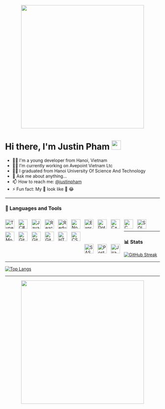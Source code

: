 <div id="header" align="center">
  <img src="https://media1.giphy.com/media/v1.Y2lkPTc5MGI3NjExYWZqMWRwcW0yM2V6M2M3OWs5dW5oMHFwcDYzOHY4eTF2OXZ6dTFuYSZlcD12MV9pbnRlcm5hbF9naWZfYnlfaWQmY3Q9cw/gjrYDwbjnK8x36xZIO/giphy.gif" width="400"/>
</div>

<h1>
  Hi there, I'm Justin Pham 
  <img src="https://media.giphy.com/media/hvRJCLFzcasrR4ia7z/giphy.gif" width="30px"/>
</h1>

- 🙋‍♂️ I'm a young developer from Hanoi, Vietnam
- 👨‍💻 I’m currently working on Avepoint Vietnam Ltc
- 🧑‍🎓 I graduated from Hanoi University Of Science And Technology
- 💬 Ask me about anything...
- 📫 How to reach me: <a href = "mailto:phamduythang00@gmail.com">@justinpham</a>
- ⚡ Fun fact: My 👀 look like 🐼 😂

<hr/>

### 🧰 Languages and Tools

<img align="left" alt="TypeScript" width="30px" style="padding-right:10px; margin-top:10px;" src="https://cdn.jsdelivr.net/gh/devicons/devicon/icons/typescript/typescript-plain.svg" />
<img align="left" alt="C#" width="30px" style="padding-right:10px; margin-top:10px;" src="https://cdn.jsdelivr.net/gh/devicons/devicon/icons/csharp/csharp-plain.svg" />
<img align="left" alt="JavaScript" width="30px" style="padding-right:10px; margin-top:10px;" src="https://cdn.jsdelivr.net/gh/devicons/devicon/icons/javascript/javascript-plain.svg" />
<img align="left" alt="React" width="30px" style="padding-right:10px; margin-top:10px;" src="https://cdn.jsdelivr.net/gh/devicons/devicon/icons/react/react-original.svg" />
<img align="left" alt="Redux" width="30px" style="padding-right:10px; margin-top:10px;" src="https://cdn.jsdelivr.net/gh/devicons/devicon/icons/redux/redux-original.svg" />
<img align="left" alt="NodeJS" width="30px" style="padding-right:10px; margin-top:10px;" src="https://cdn.jsdelivr.net/gh/devicons/devicon/icons/nodejs/nodejs-original.svg" />
<img align="left" alt="Express" width="30px" style="padding-right:10px; margin-top:10px;" src="https://res.cloudinary.com/justinpham311/image/upload/v1692540185/icons8-express-js_fdvyia.svg" />
<img align="left" alt="DotNetCore" width="30px" style="padding-right:10px; margin-top:10px;" src="https://cdn.jsdelivr.net/gh/devicons/devicon/icons/dotnetcore/dotnetcore-original.svg" />
<img align="left" alt="C++" width="30px" style="padding-right:10px; margin-top:10px;" src="https://cdn.jsdelivr.net/gh/devicons/devicon/icons/cplusplus/cplusplus-line.svg" />
<img align="left" alt="C" width="30px" style="padding-right:10px; margin-top:10px;" src="https://cdn.jsdelivr.net/gh/devicons/devicon/icons/c/c-original.svg" />
<img align="left" alt="SQLServer" width="30px" style="padding-right:10px; margin-top:10px;" src="https://img.icons8.com/color/48/microsoft-sql-server.png" />
<img align="left" alt="Mongodb" width="30px" style="padding-right:10px; margin-top:10px;" src="https://cdn.jsdelivr.net/gh/devicons/devicon/icons/mongodb/mongodb-original.svg" />
<img align="left" alt="Git" width="30px" style="padding-right:10px; margin-top:10px;" src="https://cdn.jsdelivr.net/gh/devicons/devicon/icons/git/git-original.svg" />
<img align="left" alt="GitHub" width="30px" style="padding-right:10px; margin-top:10px;" src="https://img.icons8.com/nolan/64/github.png" />
<img align="left" alt="GitLab" width="30px" style="padding-right:10px; margin-top:10px;" src="https://cdn.jsdelivr.net/gh/devicons/devicon/icons/gitlab/gitlab-original.svg" />
<img align="left" alt="HTML" width="30px" style="padding-right:10px; margin-top:10px;" src="https://cdn.jsdelivr.net/gh/devicons/devicon/icons/html5/html5-plain.svg" />
<img align="left" alt="CSS" width="30px" style="padding-right:10px; margin-top:10px;" src="https://cdn.jsdelivr.net/gh/devicons/devicon/icons/css3/css3-plain.svg" />
<img align="left" alt="SASS" width="30px" style="padding-right:10px; margin-top:50px;" src="https://cdn.jsdelivr.net/gh/devicons/devicon/icons/sass/sass-original.svg" />
<img align="left" alt="Postman" width="30px" style="padding-right:10px; margin-top:50px;" src="https://img.icons8.com/external-tal-revivo-color-tal-revivo/48/external-postman-is-the-only-complete-api-development-environment-logo-color-tal-revivo.png" />
<img align="left" alt="Jira" width="30px" style="padding-right:10px; margin-top:50px;" src="https://cdn.jsdelivr.net/gh/devicons/devicon/icons/jira/jira-original.svg" />
<br />
<br />
<hr />

### 📊 Stats
[![GitHub Streak](http://github-readme-streak-stats.herokuapp.com?user=justinplayingcode&theme=dark&border_radius=8&date_format=M%20j%5B%2C%20Y%5D&background=281C56&border=EBEBEB&ring=85649E&dates=EAEB89&stroke=7DEBCF&sideLabels=EBB5EB&fire=EB9124&currStreakLabel=AEEBC8&currStreakNum=EBE5DB)](https://git.io/streak-stats)
<br />
<hr />

[![Top Langs](https://github-readme-stats.vercel.app/api/top-langs/?username=justinplayingcode&layout=compact&theme=vision-friendly-dark)](https://github.com/anuraghazra/github-readme-stats)
<br />
<hr />

<div id="footer" align="center">
  <img src="https://media2.giphy.com/media/Up6k8FZY2fv0EDAyBf/giphy.gif?cid=ecf05e47jetl5x5v9ztlor3oidmq1gd3fi7m42xat04xbct5&ep=v1_gifs_search&rid=giphy.gif&ct=g" width="400"/>
</div>
